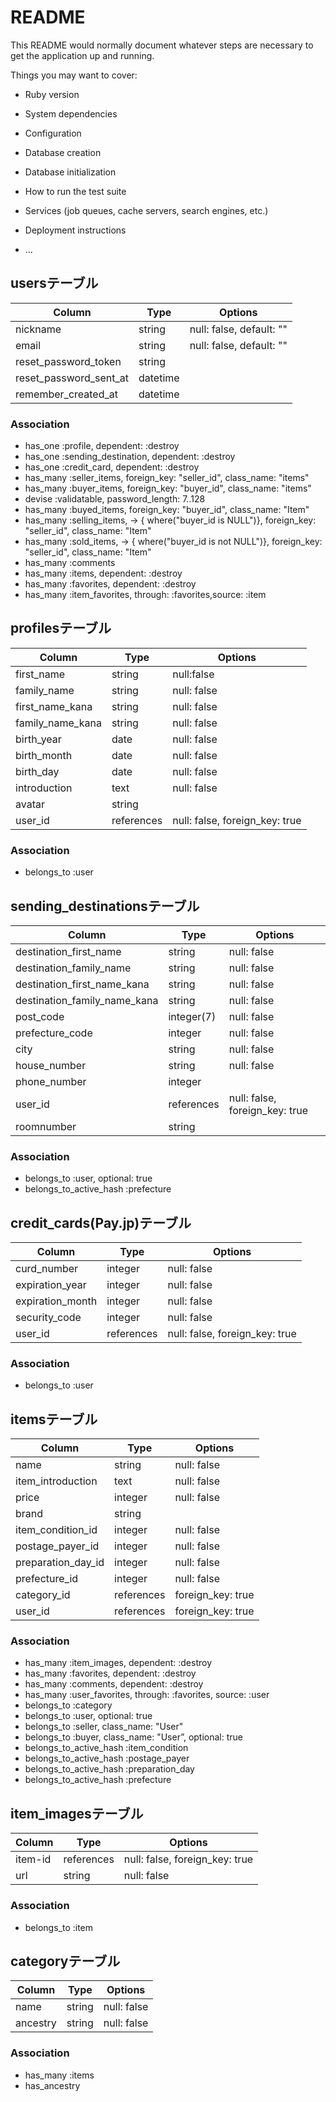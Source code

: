 # README

This README would normally document whatever steps are necessary to get the
application up and running.

Things you may want to cover:

* Ruby version

* System dependencies

* Configuration

* Database creation

* Database initialization

* How to run the test suite

* Services (job queues, cache servers, search engines, etc.)

* Deployment instructions

* ...

## usersテーブル
|Column|Type|Options|
|------|----|-------|
|nickname|string|null: false, default: ""|
|email|string|null: false, default: ""|
|reset_password_token|string||
|reset_password_sent_at|datetime||
|remember_created_at|datetime||
### Association
- has_one :profile, dependent: :destroy
- has_one :sending_destination, dependent: :destroy
- has_one :credit_card, dependent: :destroy
- has_many :seller_items, foreign_key: "seller_id", class_name: "items"
- has_many :buyer_items, foreign_key: "buyer_id", class_name: "items"
- devise :validatable, password_length: 7..128
- has_many :buyed_items, foreign_key: "buyer_id", class_name: "Item"
- has_many :selling_items, -> { where("buyer_id is NULL")}, foreign_key: "seller_id", class_name: "Item"
- has_many :sold_items, -> { where("buyer_id is not NULL")}, foreign_key: "seller_id", class_name: "Item"
- has_many :comments
- has_many :items, dependent: :destroy
- has_many :favorites, dependent: :destroy
- has_many :item_favorites, through: :favorites,source: :item

## profilesテーブル
|Column|Type|Options|
|------|----|-------|
|first_name|string|null:false|
|family_name|string|null: false|
|first_name_kana|string|null: false|
|family_name_kana|string|null: false|
|birth_year|date|null: false|
|birth_month|date|null: false|
|birth_day|date|null: false|
|introduction|text|null: false|
|avatar|string|
|user_id|references|null: false, foreign_key: true|
### Association
- belongs_to :user

## sending_destinationsテーブル
|Column|Type|Options|
|------|----|-------|
|destination_first_name|string|null: false|
|destination_family_name|string|null: false|
|destination_first_name_kana|string|null: false|
|destination_family_name_kana|string|null: false|
|post_code|integer(7)|null: false|
|prefecture_code|integer|null: false|
|city|string|null: false|
|house_number|string|null: false|
|phone_number|integer||
|user_id|references|null: false, foreign_key: true|
|roomnumber|string||
### Association
- belongs_to :user, optional: true
- belongs_to_active_hash :prefecture

## credit_cards(Pay.jp)テーブル
|Column|Type|Options|
|------|----|-------|
|curd_number|integer|null: false|
|expiration_year|integer|null: false|
|expiration_month|integer|null: false|
|security_code|integer|null: false|
|user_id|references|null: false, foreign_key: true|
### Association
- belongs_to :user

## itemsテーブル
|Column|Type|Options|
|------|----|-------|
|name|string|null: false|
|item_introduction|text|null: false|
|price|integer|null: false|
|brand|string|
|item_condition_id|integer|null: false|
|postage_payer_id|integer|null: false|
|preparation_day_id|integer|null: false|
|prefecture_id|integer|null: false|
|category_id|references|foreign_key: true|
|user_id|references|foreign_key: true|
### Association
- has_many :item_images, dependent: :destroy
- has_many :favorites, dependent: :destroy
- has_many :comments, dependent: :destroy
- has_many :user_favorites, through: :favorites, source: :user
- belongs_to :category
- belongs_to :user, optional: true
- belongs_to :seller, class_name: "User"
- belongs_to :buyer, class_name: "User”, optional: true
- belongs_to_active_hash :item_condition
- belongs_to_active_hash :postage_payer
- belongs_to_active_hash :preparation_day
- belongs_to_active_hash :prefecture

## item_imagesテーブル
|Column|Type|Options|
|------|----|-------|
|item-id|references|null: false, foreign_key: true|
|url|string|null: false|
### Association
- belongs_to :item

## categoryテーブル
|Column|Type|Options|
|------|----|-------|
|name|string|null: false|
|ancestry|string|null: false|
### Association
- has_many :items
- has_ancestry